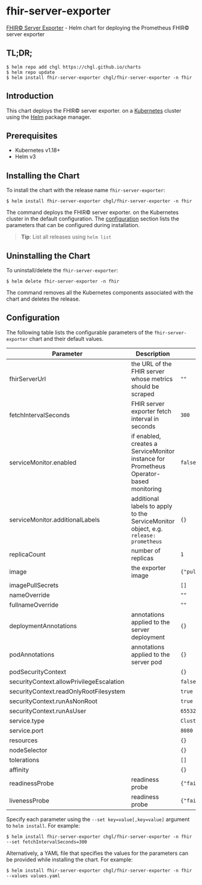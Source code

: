 # fhir-server-exporter

[FHIR© Server Exporter](https://github.com/chgl/fhir-server-exporter) - Helm chart for deploying the Prometheus FHIR© server exporter

## TL;DR;

```console
$ helm repo add chgl https://chgl.github.io/charts
$ helm repo update
$ helm install fhir-server-exporter chgl/fhir-server-exporter -n fhir
```

## Introduction

This chart deploys the FHIR© server exporter. on a [Kubernetes](http://kubernetes.io) cluster using the [Helm](https://helm.sh) package manager.

## Prerequisites

- Kubernetes v1.18+
- Helm v3

## Installing the Chart

To install the chart with the release name `fhir-server-exporter`:

```console
$ helm install fhir-server-exporter chgl/fhir-server-exporter -n fhir
```

The command deploys the FHIR© server exporter. on the Kubernetes cluster in the default configuration. The [configuration](#configuration) section lists the parameters that can be configured during installation.

> **Tip**: List all releases using `helm list`

## Uninstalling the Chart

To uninstall/delete the `fhir-server-exporter`:

```console
$ helm delete fhir-server-exporter -n fhir
```

The command removes all the Kubernetes components associated with the chart and deletes the release.

## Configuration

The following table lists the configurable parameters of the `fhir-server-exporter` chart and their default values.

| Parameter                                | Description                                                                            | Default                                                                                                       |
| ---------------------------------------- | -------------------------------------------------------------------------------------- | ------------------------------------------------------------------------------------------------------------- |
| fhirServerUrl                            | the URL of the FHIR server whose metrics should be scraped                             | `""`                                                                                                          |
| fetchIntervalSeconds                     | FHIR server exporter fetch interval in seconds                                         | `300`                                                                                                         |
| serviceMonitor.enabled                   | if enabled, creates a ServiceMonitor instance for Prometheus Operator-based monitoring | `false`                                                                                                       |
| serviceMonitor.additionalLabels          | additional labels to apply to the ServiceMonitor object, e.g. `release: prometheus`    | `{}`                                                                                                          |
| replicaCount                             | number of replicas                                                                     | `1`                                                                                                           |
| image                                    | the exporter image                                                                     | `{"pullPolicy":"IfNotPresent","registry":"ghcr.io","repository":"chgl/fhir-server-exporter","tag":"v1.1.16"}` |
| imagePullSecrets                         |                                                                                        | `[]`                                                                                                          |
| nameOverride                             |                                                                                        | `""`                                                                                                          |
| fullnameOverride                         |                                                                                        | `""`                                                                                                          |
| deploymentAnnotations                    | annotations applied to the server deployment                                           | `{}`                                                                                                          |
| podAnnotations                           | annotations applied to the server pod                                                  | `{}`                                                                                                          |
| podSecurityContext                       |                                                                                        | `{}`                                                                                                          |
| securityContext.allowPrivilegeEscalation |                                                                                        | `false`                                                                                                       |
| securityContext.readOnlyRootFilesystem   |                                                                                        | `true`                                                                                                        |
| securityContext.runAsNonRoot             |                                                                                        | `true`                                                                                                        |
| securityContext.runAsUser                |                                                                                        | `65532`                                                                                                       |
| service.type                             |                                                                                        | `ClusterIP`                                                                                                   |
| service.port                             |                                                                                        | `8080`                                                                                                        |
| resources                                |                                                                                        | `{}`                                                                                                          |
| nodeSelector                             |                                                                                        | `{}`                                                                                                          |
| tolerations                              |                                                                                        | `[]`                                                                                                          |
| affinity                                 |                                                                                        | `{}`                                                                                                          |
| readinessProbe                           | readiness probe                                                                        | `{"failureThreshold":5,"initialDelaySeconds":30,"periodSeconds":20,"successThreshold":1,"timeoutSeconds":20}` |
| livenessProbe                            | readiness probe                                                                        | `{"failureThreshold":5,"initialDelaySeconds":30,"periodSeconds":20,"successThreshold":1,"timeoutSeconds":20}` |

Specify each parameter using the `--set key=value[,key=value]` argument to `helm install`. For example:

```console
$ helm install fhir-server-exporter chgl/fhir-server-exporter -n fhir --set fetchIntervalSeconds=300
```

Alternatively, a YAML file that specifies the values for the parameters can be provided while
installing the chart. For example:

```console
$ helm install fhir-server-exporter chgl/fhir-server-exporter -n fhir --values values.yaml
```
